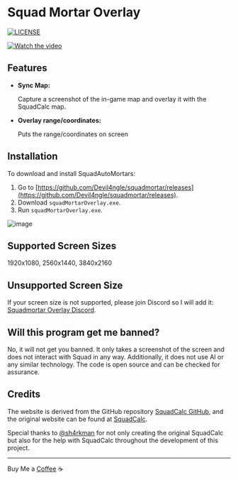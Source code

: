# Squad Mortar Overlay

<a href="https://github.com/Devil4ngle/squadmortar/blob/master/LICENSE.md"><img src="https://img.shields.io/github/license/Naereen/StrapDown.js.svg" alt="LICENSE"></a>

[![Watch the video](https://img.youtube.com/vi/bt2dL55Eh84/hqdefault.jpg)](https://www.youtube.com/watch?v=bt2dL55Eh84)
## Features
  
- **Sync Map:**

   Capture a screenshot of the in-game map and overlay it with the SquadCalc map.

- **Overlay range/coordinates:**

   Puts the range/coordinates on screen

## Installation
To download and install SquadAutoMortars:
1. Go to [https://github.com/Devil4ngle/squadmortar/releases](https://github.com/Devil4ngle/squadmortar/releases).
2. Download `squadMortarOverlay.exe`.
3. Run `squadMortarOverlay.exe`.
   
![image](https://github.com/Devil4ngle/squadmortar/assets/101042789/2debdd3f-e5a2-4f13-9a59-fb48c6bd3b72)


## Supported Screen Sizes
1920x1080, 2560x1440, 3840x2160

## Unsupported Screen Size
If your screen size is not supported, please join Discord so I will add it: 
[Squadmortar Overlay Discord](https://discord.gg/Qc5y4satdz).

## Will this program get me banned?
No, it will not get you banned. It only takes a screenshot of the screen and does not interact with Squad in any way. Additionally, it does not use AI or any similar technology. The code is open source and can be checked for assurance.

## Credits
The website is derived from the GitHub repository 
[SquadCalc GitHub](https://github.com/sh4rkman/SquadCalc), and the original website can be found at [SquadCalc](https://squadcalc.app/). 

Special thanks to  [@sh4rkman](https://github.com/sh4rkman) for not only creating the original SquadCalc but also for the help with SquadCalc throughout the development of this project.

---

Buy Me a [Coffee](https://www.buymeacoffee.com/devil4ngle) :coffee: 
